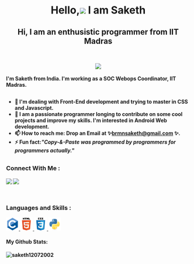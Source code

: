 <h1 align="center"><b>Hello,<img src="https://media.giphy.com/media/hvRJCLFzcasrR4ia7z/giphy.gif" width="35px"> I am Saketh<b></h1>
<h2 align="center">Hi, I am an enthusistic programmer from IIT Madras</h2>
<br>
 <p align="center"> <img src="https://komarev.com/ghpvc/?username=saketh12072002&label=Profile%20Views&color=0e75b6&style=flat" /> </p>
 <p>I'm Saketh from India. I'm working as a SOC Webops Coordinator, IIT Madras.</p>
 
##
- 🔭  I'm dealing with Front-End development and trying to master in <b>CSS</b> and <b>Javascript</b>.
- 🌱  I am a passionate programmer longing to contribute on some cool projects and improve my skills. I'm interested in Android Web development.
- 📫 How to reach me: Drop an Email at ✨brmnsaketh@gmail.com ✨.
- ⚡ Fun fact:<i>"Copy-&-Paste was programmed by programmers for programmers actually."</i>
##

<h3><b>Connect With Me :</b></h3>
<p align="left">
    <a href=https://www.instagram.com/iamsaketh.1207/ target="blank"><img align="center"
            src="https://cdn.iconscout.com/icon/free/png-64/instagram-216-721958.png" height="35"></a>
    <a href="https://www.facebook.com/lucky.bokka.7/" target="blank"><img align="center"
            src="https://cdn.iconscout.com/icon/free/png-64/facebook-2038471-1718509.png" height="35"></a></p>
<br>
 <h3 align="left"><b>Languages and Skills :</b></h3>
   <a href="https://www.cprogramming.com/" target="_blank"> <img
            src="https://raw.githubusercontent.com/devicons/devicon/master/icons/c/c-original.svg" alt="c" width="35"
            height="35" /> </a>
   <a href="https://www.w3.org/html/" target="_blank"> <img
            src="https://raw.githubusercontent.com/devicons/devicon/master/icons/html5/html5-original-wordmark.svg"
             width="35" height="35"/> </a>
   <a href="https://www.w3schools.com/css/" target="_blank">
        <img src="https://raw.githubusercontent.com/devicons/devicon/master/icons/css3/css3-original-wordmark.svg"
             width="35" height="35"/> </a>  
   <a href="https://www.python.org" target="_blank"> <img
            src="https://raw.githubusercontent.com/devicons/devicon/master/icons/python/python-original.svg"
             width="35" height="35"/> </a>
 <h4><b>My Github Stats:</b></h4>
 <p> <img src="https://github-readme-stats.vercel.app/api?username=saketh12072002&show_icons=true&theme=gotham" alt="saketh12072002"/></p>
